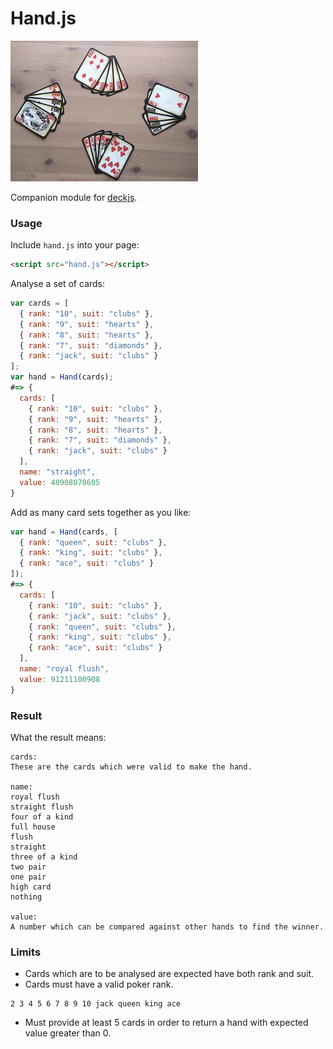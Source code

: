 # Hand.js

<img src="https://raw.githubusercontent.com/Kequc/handjs/master/images/cards.jpg" alt="Cards" width="300" height="225" />

Companion module for [deckjs](https://github.com/Kequc/deckjs).

### Usage

Include `hand.js` into your page:
```html
<script src="hand.js"></script>
```

Analyse a set of cards:
```javascript
var cards = [
  { rank: "10", suit: "clubs" },
  { rank: "9", suit: "hearts" },
  { rank: "8", suit: "hearts" },
  { rank: "7", suit: "diamonds" },
  { rank: "jack", suit: "clubs" }
];
var hand = Hand(cards);
#=> {
  cards: [
    { rank: "10", suit: "clubs" },
    { rank: "9", suit: "hearts" },
    { rank: "8", suit: "hearts" },
    { rank: "7", suit: "diamonds" },
    { rank: "jack", suit: "clubs" }
  ],
  name: "straight",
  value: 40908070605
}
```

Add as many card sets together as you like:
```javascript
var hand = Hand(cards, [
  { rank: "queen", suit: "clubs" },
  { rank: "king", suit: "clubs" },
  { rank: "ace", suit: "clubs" }
]);
#=> {
  cards: [
    { rank: "10", suit: "clubs" },
    { rank: "jack", suit: "clubs" },
    { rank: "queen", suit: "clubs" },
    { rank: "king", suit: "clubs" },
    { rank: "ace", suit: "clubs" }
  ],
  name: "royal flush",
  value: 91211100908
}
```

### Result

What the result means:
```
cards:
These are the cards which were valid to make the hand.

name:
royal flush
straight flush
four of a kind
full house
flush
straight
three of a kind
two pair
one pair
high card
nothing

value:
A number which can be compared against other hands to find the winner.
```

### Limits

* Cards which are to be analysed are expected have both rank and suit.
* Cards must have a valid poker rank.
```
2 3 4 5 6 7 8 9 10 jack queen king ace
```
* Must provide at least 5 cards in order to return a hand with expected value greater than 0.
